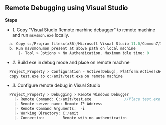 ## Remote Debugging using Visual Studio
**Steps**
- *1.* Copy "Visual Studio Remote machine debugger" to remote machine and run `msvsmon.exe` locally.
```c
  a. Copy c:/Program filesx(x86)/Microsoft Visual Studio 11.0/Common7/IDE/Remote Debugger/x64  to remote machine
  b. Run msvsmon.mon present at above path on local machine
      |- Tool > Options > No Authentication. Maximum idle time: 0
```
- *2.* Build exe in debug mode and place on remote machine
```c
  Project_Property > Configuration > Active(Debug), Platform:Active(x64)
  copy test.exe to c:/amit/test.exe on remote machine
```
- *3.* Configure remote debug in Visual Studio
```c
  Project_Property > Debugging > Remote Windows Debugger
    |- Remote Command: C:/amit/test.exe               //Place test.exe in c:/amit on Remote machine
    |- Remote server name: Remote IP Address
    |- Remote Command Arguments:  -i
    |- Working Directory: C:/amit
    |- Connection:        Remote with no authentication
```
